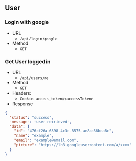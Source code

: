 ## User

### Login with google

- URL
  - `/api/login/google`
- Method
  - `GET`

### Get User logged in

- URL
  - `/api/users/me`
- Method
  - `GET`
- Headers:
  - `Cookie`: `access_token=<accessToken>`
- Response

```json
{
  "status": "success",
  "message": "User retrieved",
  "data": {
    "id": "476cf26a-6398-4c3c-8575-ae8ec36bca8c",
    "name": "example",
    "email": "example@email.com",
    "picture": "https://lh3.googleusercontent.com/a/xxxx"
  }
}
```

